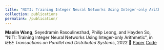 ```yaml
---
title: "NITI: Training Integer Neural Networks Using Integer-only Arithmetic"
collection: publications
permalink: /publication/
---
```

**Maolin Wang**, Seyedramin Rasoulinezhad, Philip Leong, and Hayden So, "NITI: Training Integer Neural Networks Using Integer-only Arithmetic", in *IEEE Transactions on Parallel and Distributed Systems*, 2022
 🔗 [Paper](https://ieeexplore.ieee.org/document/9709160) [Code](https://github.com/wangmaolin/niti)